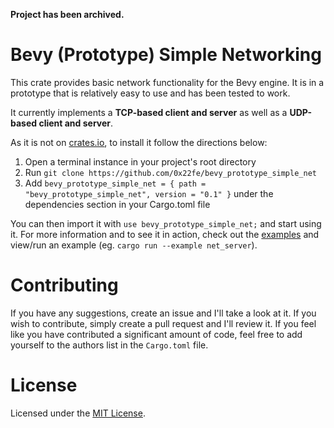 **Project has been archived.**

# Bevy (Prototype) Simple Networking
This crate provides basic network functionality for the Bevy engine. It is in a prototype that is relatively easy to use and has been tested to work.

It currently implements a **TCP-based client and server** as well as a **UDP-based client and server**.

As it is not on [crates.io](https://crates.io), to install it follow the directions below:
  1. Open a terminal instance in your project's root directory
  2. Run `git clone https://github.com/0x22fe/bevy_prototype_simple_net`
  3. Add `bevy_prototype_simple_net = { path = "bevy_prototype_simple_net", version = "0.1" }` under the dependencies section in your Cargo.toml file

You can then import it with `use bevy_prototype_simple_net;` and start using it. For more information and to see it in action, check out the [examples](./examples/README.md) and view/run an example (eg. `cargo run --example net_server`).

# Contributing
If you have any suggestions, create an issue and I'll take a look at it. If you wish to contribute, simply create a pull request and I'll review it. If you feel like you have contributed a significant amount of code, feel free to add yourself to the authors list in the `Cargo.toml` file.

# License
Licensed under the [MIT License](./LICENSE).
